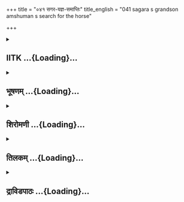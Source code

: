 +++
title = "०४१ सगर-यज्ञ-समाप्तिः"
title_english = "041 sagara s grandson amshuman s search for the horse"

+++
<div caption="श्रीराम-हरिसीताराममूर्ति-घनपाठिभ्यां वचनम्" class="audioEmbed" src="https://archive.org/download/Ramayana-recitation-Sriram-harisItArAmamUrti-Ghanapaati-v2/Kanda_1/Kanda_1_BK-041-Sagara_Yagna_Parisamapthihi.mp3"></div>

<div class="js_include collapsed" newlevelforh1="2" title="IITK" unfilled url="/purANam/rAmAyaNam/audIchya-pAThaH/iitk/1_bAlakANDam/04-mithilAyAtrA/02-sagara-kathA/041_sagara-yajna-samAptiH.md">
<details><summary><h2>IITK ...{Loading}...</h2></summary>

Anshuman brings back the horse.



### श्लोकः
#### मूलम्
पुत्रांश्चिरगतान् ज्ञात्वा सगरो रघुनन्दन।  
नप्तारमब्रवीद्राजा दीप्यमानं स्वतेजसा॥1.41.1॥

#### शब्दार्थः
रघुनन्दन O Rama, सगरो राजा king Sagara, पुत्रान् sons, चिरगतान् having gone for a long time, ज्ञात्वा realising, स्वतेजसा by his own lusture, दीप्यमानम् resplendent, नप्तारम् addressing grand son, अब्रवीत् saidः

#### आङ्ग्लानुवादः
"O Delight of the Raghus, king Sagara, realising that his sons had left long ago  said to his grandson Anshuman resplendent with his own lustreः



### श्लोकः
#### मूलम्
शूरश्च कृतविद्यश्च पूर्वैस्तुल्योऽसि तेजसा।  
पितृ़णां गतिमन्विच्छ येन चाश्वोऽपवाहितः॥1.41.2॥

#### शब्दार्थः
शूरश्च valiant, कृतविद्यश्च acquired knowledge in various fields, तेजसा by lustre, पूर्वैः with your ancestors, तुल्यः असि you are equal, पितृ़णाम् your ancestors, गतिम् path, अन्विच्छ search, अश्वः horse, येन by whom, अपवाहितः is carried away.

#### आङ्ग्लानुवादः
'You are valiant. You have acquired knowledge (in various fields). You are illustrious like  your ancestors. Pursue the track taken by your uncles and by the thief who ran away with the horse'.



### श्लोकः
#### मूलम्
अन्तर्भौमानि सत्त्वानि वीर्यवन्ति महान्ति च।  
तेषां त्वं प्रतिघातार्थं सास्त्रं गृह्णीष्व कार्मुकम्॥1.41.3॥

#### शब्दार्थः
अन्तर्भौमानि in the depths of earth, सत्त्वानि beings, वीर्यवन्ति possess prowess, महान्ति च are also mighty, त्वम् you, तेषाम् theirs, प्रतिघातार्थम् to destroy, सास्त्रम् with weapons, कार्मुकम् bow, गृह्णीष्व hold.

#### आङ्ग्लानुवादः
'Creatures in the depths of the earth are powerful and mighty. Carry with you a bow and weapons to counter their attack'.



### श्लोकः
#### मूलम्
अभिवाद्याभिवाद्यांस्त्वं हत्वा विघ्नकरानपि।  
सिद्धार्थस्सन्निवर्तस्व मम यज्ञस्य पारगः॥1.41.4॥

#### शब्दार्थः
त्वम् you, अभिवाद्यान् men who deserve to be honoured, अभिवाद्य after honouring, विघ्नकरान् those causing obstacles to sacrifice, हत्वा by killing, सिद्धार्थः सन् having accomplished  the purpose, मम my, यज्ञस्य sacrifice's, पारगः you ensure completion of my sacrifice, निवर्तस्व come back.

#### आङ्ग्लानुवादः
'Honour those who deserve it. Kill those who cause obstacles to sacrifice. Come back with your mission accomplishing. And ensure the (successful) completion of my  sacrifice'.



### श्लोकः
#### मूलम्
एवमुक्तोंऽशुमान्सम्यक् सगरेण महात्मना।  
धनुरादाय खड्गं च जगाम लघुविक्रमः॥1.41.5॥

#### शब्दार्थः
अंशुमान् Anshuman, महात्मना by the magnanimous, सगरेण Sagara, एवम् in this way, सम्यक् thoroughly, उक्तः spoken, धनुः bow, खड्गं च scimitar, आदाय taking, लघुविक्रमः rapid strides, जगाम had set out.

#### आङ्ग्लानुवादः
"Having been throughly instructed by the highsouled Sagara in this way, Anshuman  left with rapid strides carrying a scimitar and a bow.



### श्लोकः
#### मूलम्
स खातं पितृभिर्मार्गमन्तर्भौमं महात्मभिः।  
प्रापद्यत नरश्रेष्ठ तेन राज्ञाऽभिचोदितः॥1.41.6॥

#### शब्दार्थः
नरश्रेष्ठ O Best among men, सः he, राज्ञा by king, अभिचोदितः directed, महात्मभिः by the noble, पितृभिः uncles, अन्तर्भौमम् in the depths of earth, खातम् dug, मार्गम् path, प्रापद्यत followed.

#### आङ्ग्लानुवादः
O Best among men directed by the king (Sagara), Anshuman followed the path taken by his noble uncles into the depths of the earth.



### श्लोकः
#### मूलम्
दैत्यदानवरक्षोभिः पिशाचपतगोरगैः।  
पूज्यमानं महातेजा दिशागजमपश्यत॥1.41.7॥

#### शब्दार्थः
महातेजाः exceedingly valiant, दैत्यदानवरक्षोभिः daityas, danavas, rakshasas, पिशाचपतगोरगैः pisachas, birds and serpents, पूज्यमानम् worshipped by, दिशागजम् elephant of the quarter, अपश्यत beheld.

#### आङ्ग्लानुवादः
Exceedingly valiant Ashuman beheld the elephant of the quarter worshipped by daityas, danavas, rakshasas, pisachas, birds and serpents.



### श्लोकः
#### मूलम्
स तं प्रदक्षिणं कृत्वा पृष्ट्वा चापि निरामयम्।  
पितृ़न् स परिपप्रच्छ  वाजिहर्तारमेव च॥1.41.8॥

#### शब्दार्थः
सः he, तं प्रदक्षिणं कृत्वा having circumambulated that elephant, निरामयम् wellbeing, पृष्ट्वा चापि having enquired, पितृ़न् about the younger brothers of his father, वाजिहर्तारमेव च about the person who had stolen the sacrificial horse, परिपप्रच्छ enquired.

#### आङ्ग्लानुवादः
Having circumambulated the elephant, he (Anshuman) enquired about his wellbeing, the where abouts of his uncles and also about the one who had stolen the sacrificial horse.



### श्लोकः
#### मूलम्
दिशागजस्तु तच्छ्रुत्वा प्रत्याहांशुमतो वचः।  
आसमञ्ज कृतार्थस्त्वं सहाश्वश्शीघ्रमेष्यसि॥1.41.9॥

#### शब्दार्थः
दिशागजस्तु elephant of the quarter, अंशुमतः Anshman's, तत् वचः those words, श्रुत्वा having listened to, प्रत्याह replied, आसमञ्ज O Son of Asamanjasa, Anshuman, त्वं you,  कृतार्थः having gained the object, सहाश्वः with horse, श्रीघ्रम् soon, एष्यसि will go (back).

#### आङ्ग्लानुवादः
Having listened to the words of Anshuman the elephant of the quarter replied, 'O  
Anshuman, son of Asamanjasa having fulfilled your objective, you will go back soon with the horse'.



### श्लोकः
#### मूलम्
तस्य तद्वचनं श्रुत्वा सर्वानेव दिशागजान्।  
यथाक्रमं यथान्यायं प्रष्टुं समुपचक्रमे॥1.41.10॥

#### शब्दार्थः
तस्य his (elephant's), तत् वचनम् those words, श्रुत्वा having listened to, सर्वानेव all of them,  दिशागजान् elephants of the quarters, यथाक्रमम् successively, यथान्यायम् with due respect, प्रष्टुम् to enquire, उपचक्रमे commenced.

#### आङ्ग्लानुवादः
Having listened to the words of the elephant, Anshuman started enquring the well being of each of the guardians (elephants) of the quarters successively with due respectः



### श्लोकः
#### मूलम्
तैश्च सर्वैर्दिशापालैर्वाक्यज्ञैर्वाक्यकोविदैः।  
पूजितस्सहयश्चैव गन्ताऽसीत्यभिचोदितः॥1.41.11॥

#### शब्दार्थः
वाक्यज्ञैः knowers of essence of words, वाक्यकोविदैः proficient in the application of words, सर्वैः by all, तैः दिशापालैः by those mighty elephants, पूजितः honoured, सहयः with the horse, गन्तासि इति you will go back, अभिचोदितः was directed.

#### आङ्ग्लानुवादः
All those elephants of the quarters were knowers of the essence of words and proficient in the right use of words. Treating him kindly the elephants encouraged him saying, 'You will go back with the horse'.



### श्लोकः
#### मूलम्
तेषां तद्वचनं श्रुत्वा जगाम लघुविक्रमः।  
भस्मराशीकृता यत्र पितरस्तस्य सागराः॥1.41.12॥

#### शब्दार्थः
तेषाम् their, तद्वचनम् those words, श्रुत्वा having heard, लघुविक्रमः with quick paces, तस्य his, पितरः younger brothers of his father, सागराः sons of Sagara, यत्र where, भस्मराशीकृताः were reduced  into heaps of ashes, जगाम had gone.

#### आङ्ग्लानुवादः
Hearing their words with a quick pace where he reached the place his uncles, sons of Sagara were reduced to heaps of ashes.



### श्लोकः
#### मूलम्
स दुःखवशमापन्नस्त्वसमञ्जसुतस्तदा।  
चुक्रोश परमार्तस्तु वधात्तेषां सुदुःखितः॥1.41.13॥

#### शब्दार्थः
तदा then, सः he, असमञ्जसुतः son of Asamanjasa, दुःखवशम् possessed by grief, आपन्नः having reached, परमार्तः greatly distressed, तेषाम् their, वधात् by destruction, सुदुःखितः greatly grieved, चुक्रोश cried out.

#### आङ्ग्लानुवादः
Then the son of Asamanjasa, overwhelmed with sorrow and deeply distressed at their destruction, bewailed with great grief.



### श्लोकः
#### मूलम्
यज्ञीयं च हयं तत्र चरन्तमविदूरतः।  
ददर्श पुरुषव्याघ्रो दुःखशोकसमन्वितः॥1.41.14॥

#### शब्दार्थः
दुःखशोकसमन्वितः possessed by grief and sorrow, पुरुषव्याघ्रः that tiger like brave one among men, अविदूरतः nearby, चरन्तम् grazing, यज्ञीयम् sacrificial, हयम् horse, ददर्श beheld.

#### आङ्ग्लानुवादः
Possessed by grief and tears, Anshuman, that tiger among men, beheld the sacrificial horse grazing nearby.



### श्लोकः
#### मूलम्
स तेषां राजपुत्राणां कर्तुकामो जलक्रियाम् ।  
सलिलार्थी महातेजा न चापश्यज्जलाशयम् ॥1.41.15॥

#### शब्दार्थः
महातेजाः highly lustrous, सः he, तेषाम् for those, राजपुत्राणाम् princes, जलक्रियाम् presenting  libations of waters (to the manes of the deceased), कर्तुकामः with intention of doing, सलिलार्थी seeking water, जलाशयम् reservoir of water, न च अपश्यत् could not see.

#### आङ्ग्लानुवादः
With the intention of performing traditional funeral rites with water for the deceased princes, highly lustrous Anshuman looked around for water but could not see any  
reservoir of water (in the neighbourhood).



### श्लोकः
#### मूलम्
विसार्य निपुणां दृष्टिं ततोऽपश्यत्खगाधिपम् ।  
पितृ़णां मातुलं राम सुपर्णमनिलोपमम्॥1.41.16॥

#### शब्दार्थः
राम O Rama, ततः afterwards, निपुणाम् intelligent, दृष्टिम् glances, विसार्य extending, पितृ़णाम्  uncles', मातुलम् maternal uncle, खगाधिपम् lord of the eagles, अनिलोपमम् resembling wind in swiftness, सुपर्णम् Garuda (brother of Suparna, the mother of princes), अपश्यत् beheld.

#### आङ्ग्लानुवादः
O Rama with his keen eyes, he (Anshuman) marked Suparna, the maternal uncle of his uncles, lord of the eagles (Garuda) bestowed with the swiftness of the wind.



### श्लोकः
#### मूलम्
स चैवमब्रवीद्वाक्यं वैनतेयो महाबल ः।  
मा शुचः पुरुषव्याघ्र वधोऽयं लोकसम्मतः॥1.41.17॥

#### शब्दार्थः
महाबलः highly powerful, सः वैनतेयः Garuda, son of Vinata, (एनम् addressing him), वाक्यम् words, एवं thus, अब्रवीत् said, पुरुषव्याघ्र O Tiger among men, मा शुचः do not grieve, अयं वधः this act of assasination, लोकसम्मतः is aimed for the welfare of the three worlds.

#### आङ्ग्लानुवादः
Highly powerful Garuda, son of Vinata, addressing Anshuman said 'O Tiger among men do not grieve. This act of assasination is meant for the welfare of the three worlds'.



### श्लोकः
#### मूलम्
कपिलेनाप्रमेयेन दग्धा हीमे महाबलाः।  
सलिलं नार्हसि प्राज्ञ दातुमेषां हि लौकिकम्॥1.41.18॥

#### शब्दार्थः
महाबलाः highly valiant, इमे these, अप्रमेयेन by one who has boundless power, कपिलेन by Kapila, दग्धाः हि have been burnt indeed, प्राज्ञ O Sagacious one, लौकिकम् worldly (ordinary), सलिलम् water, दातुम् to offer, नार्हसि is not proper on your part.

#### आङ्ग्लानुवादः
'Your valiant uncles have been burnt by Kapila of boundless power. O Sagcious one performing traditional rites with ordinary water is not proper'.



### श्लोकः
#### मूलम्
गङ्गा हिमवतो ज्येष्ठा दुहिता पुरुषर्षभ।  
तस्यां कुरु महाबाहो पितृ़णां तु जलक्रियाम्॥1.41.19॥

#### शब्दार्थः
पुरुषर्षभ O Best among men, हिमवतः Himavan's, ज्येष्ठा eldest daughter, गङ्गा Ganga, महाबाहो O Mighty armed one, पितृ़णाम् yours uncles', जलक्रियाम् traditional rites with water, तस्याम्  in her (those waters), कुरु perform.

#### आङ्ग्लानुवादः
'O Best among men O Mightyarmed one perform  the traditional rites of your uncles with water from river Ganga, the eldest daughter of Himavat'.



### श्लोकः
#### मूलम्
भस्मराशीकृतानेतान् प्लावयेल्लोकपावनी।  
तया क्लिन्नमिदं भस्म गङ्गया लोककान्तया॥1.41.20॥  
षष्टिं पुत्रसहस्राणि स्वर्गलोकं च नेष्यति।

#### शब्दार्थः
लोकपावनी purifier of the three worlds, that Ganga, भस्मराशीकृतान् reduced to heaps of ash, एतान् these, प्लावयेत् will sanctify, लोककान्तया by the beloved one of the world, तया गङ्गया by that Ganga, क्लिन्नम् inundated, इदं भस्म these heaps of ash, षष्टिं पुत्रसहस्राणि sixty thousand sons, स्वर्गलोकम् heavens च नेष्यति will take also.

#### आङ्ग्लानुवादः
Ganga, the purifier of the three worlds, will sanctify your uncles reduced to heaps of ashes. These heaps when inundated by waters of Ganga, beloved of the worlds, will take  all the sixty thousand sons to heaven.



### श्लोकः
#### मूलम्
गच्छ चाश्वं महाभाग तं गृह्य पुरुषर्षभ॥1.41.21॥  
यज्ञं पैतामहं वीर संवर्तयितुमर्हसि।

#### शब्दार्थः
महाभाग O Highly fortunate one, पुरुषर्षभ O Best among men, तम् अश्वम् that horse, गृह्य taking, गच्छ go back, वीर O hero, पैतामहम् grand father's, यज्ञम् sacrifice, संवर्तयितुम् to  complete, अर्हसि it behoves of you.

#### आङ्ग्लानुवादः
'O Highly fortunate one O Best among men go back with that horse. O Hero It  
behoves of you to complete the sacrifice undertaken by  your grandfather'.



### श्लोकः
#### मूलम्
सुपर्णवचनं श्रुत्वा सोंऽशुमानतिवीर्यवान् ॥1.41.22॥  
त्वरितं हयमादाय पुनरायान्महायशाः।

#### शब्दार्थः
अतिवीर्यवान् exceedingly powerful, महायशाः highly renowned, अंशुमान् Anshuman, सुपर्णवचनम् words of Suparna, श्रुत्वा having heard, त्वरितम् quickly, हयम् horse, आदाय taking hold of, पुनः again, आयात् returned.

#### आङ्ग्लानुवादः
Exceedingly powerful and highly renowned Anshuman, on hearing the words of Garuda returned quickly to the capital with the horse৷৷



### श्लोकः
#### मूलम्
ततो राजानमासाद्य दीक्षितं रघुनन्दन॥1.41.23॥  
न्यवेदयद्यथावृत्तं सुपर्णवचनं तथा।

#### शब्दार्थः
रघुनन्दन O Rama, दीक्षितम् one who is initiated into ceremony, राजानम् king, आसाद्य having reached, यथावृत्तम् in conformity with what had happened, तथा faithfully, सुपर्णवचनम् words of Suparna, न्यवेदयत् communicated.

#### आङ्ग्लानुवादः
O Descendant of the Raghus (Rama), having reached the king who had been initiated into the ceremony, Anshuman communicated faithfully to him all that had happened. He also reported the words Suparna had said.



### श्लोकः
#### मूलम्
तच्छ्रुत्वा घोरसङ्काशं वाक्यमंशुमतो नृपः॥1.41.24॥  
यज्ञं निवर्तयामास यथाकल्पं यथाविधि।

#### शब्दार्थः
नृपः king, अंशुमतः Anshuman's, घोरसङ्काशम् aweful, वाक्यम् words, श्रुत्वा having heard, यथाकल्पम् in accordance with rules of Kalpa, the vedanga, यथाविधि in accordance with the scriptures and tradition, यज्ञम् sacrifice ,निवर्तयामास performed.

#### आङ्ग्लानुवादः
The king heard (was stunned to hear) the awful words of Anshuman, (yet) he  
performed the sacrifice in accordance with traditional scriptures and Kalpa, the  
Vedanga.



### श्लोकः
#### मूलम्
स्वपुरं चागमच्छ्रीमानिष्टयज्ञोमहीपतिः॥1.41.25॥  
गङ्गायाश्चागमे राजा निश्चयं नाध्यगच्छत।

#### शब्दार्थः
श्रीमान् auspicious, महीपतिः lord of earth, king Sagara, इष्टयज्ञः had completed the performance of the sacrifice, स्वपुरम् to his own capital, आगमत् reached, राजा king, गङ्गायाः Ganga, आगमे in the matter of descent, निश्चयम् decision, नाध्यगच्छत did not arrive (at any).

#### आङ्ग्लानुवादः
The great lord of the earth (king Sagara) after performing the sacrifice reached his capital. (But) He could not devise any means to bring Ganga down to the earth.



### श्लोकः
#### मूलम्
अकृत्वा निश्चयं राजा कालेन महता महान्  ।  
त्रिंशद्वर्षसहस्राणि राज्यं कृत्वा दिवं गतः॥1.41.26॥

#### शब्दार्थः
महान् mighty, राजा king, महता कालेन for a long time, निश्चयं अकृत्वा without arriving at any decision (in the matter of bringing Ganga down to earth), त्रिंशद्वर्षसहस्राणि thirty thousand years, राज्यम् kingdom, कृत्वा having ruled, दिवं गतः ascended heaven.

#### आङ्ग्लानुवादः
The mighty king (Sagara), over a long period of time without being able to devise means (to bring Ganga down to the earth), ruled the kingdom for thirty thousand years and ascended to heaven".  

### समाप्तिः
 श्रीमद्रामायणे वाल्मीकीय आदिकाव्ये बालकाण्डे एकचत्वारिंशस्सर्गः॥  
Thus ends the fortyfirst sarga of Balakanda of the holy Ramayana the first epic composed by sage Valmiki.

</details>
</div>
<div class="js_include collapsed" newlevelforh1="2" title="भूषणम्" unfilled url="/purANam/rAmAyaNam/audIchya-pAThaH/TIkA/bhUShaNa_iitk/1_bAlakANDam/04-mithilAyAtrA/02-sagara-kathA/041_sagara-yajna-samAptiH.md">
<details><summary><h2>भूषणम् ...{Loading}...</h2></summary>



पुत्रांश्चिरगतान् ज्ञात्वा सगरो रघुनन्दन ।  

नप्तारमब्रवीद्राजा दीप्यमानं स्वतेजसा  ॥  १।४१।१  ॥   

पुत्रानिति । नप्तारं पौत्रम्  ॥  १।४१।१  ॥   

  

शूरश्च कृतविद्यश्च पूर्वैस्तुल्यो ऽसि तेजसा ।  

पितृ़णां गतिमन्विच्छ येन चाश्वो ऽपवाहितः  ॥  १।४१।२  ॥   

शूर इति । पूर्वैः पितृभिः । पितृ़णां कनिष्ठपितृ़णाम् । गतिं मार्गम् ।
अन्विच्छ अन्वेषय । अश्वो येनापवाहितस्तस्य च गतिमन्विच्छ  ॥  १।४१।२  ॥   

  

अन्तर्भौमानि सत्त्वानि वीर्यवन्ति महान्ति च ।  

तेषां त्वं प्रतिघातार्थं सासिं गृह्णीष्व कार्मुकम्  ॥  १।४१।३  ॥   

अन्तरिति । अन्तर्भौमानि भूमेरन्तर्जातानि । भूबिलमाश्रितानीत्यर्थः ।
यानीति शेषः  ॥  १।४१।३  ॥   

  

अभिवाद्याभिवाद्यांस्त्वं हत्वा विघ्नकरानपि ।  

सिद्धार्थस्सन्निवर्तस्व मम यज्ञस्य पारगः  ॥  १।४१।४  ॥   

अभिवाद्येति । पारगः समाप्तिकरः  ॥  १।४१।४  ॥   

  

एवमुक्तों ऽशुमान् सम्यक् सगरेण महात्मना ।  

धनुरादाय खङ्गं च जगाम लघुविक्रमः  ॥  १।४१।५  ॥   

एवमिति । लघुविक्रमः शीघ्रगमनः  ॥  १।४१।५  ॥   

  

स खातं पितृभिर्मार्गमन्तर्भौमं महात्मभिः ।  

प्रापद्यत नरश्रेष्ठस्तेन राज्ञा ऽभिचोदितः  ॥  १।४१।६  ॥   

स इति । खातं क्लृप्तमित्यर्थः  ॥  १।४१।६  ॥   

  

दैत्यदानवरक्षोभिः पिशाचपतगोरगैः ।  

पूज्यमानं महातेजा दिशागजमपश्यत  ॥  १।४१।७  ॥   

दैत्येति । अपश्यत अपश्यत्  ॥  १।४१।७  ॥   

  

स तं प्रदक्षिणं कृत्वा पृष्ट्वा चैव निरामयम् ।  

पितृ़न् स परिपप्रच्छ वाजिहर्तारमेव च  ॥  १।४१।८  ॥   

स इति । परिपप्रच्छ, क्वास्त इति शेषः  ॥  १।४१।८  ॥   

  

दिशागजस्तु तच्छ्रुत्वा प्रत्याहांशुमतो वचः ।  

आसमञ्ज कृतार्थस्त्वं सहाश्वः शीघ्रमेष्यसि  ॥  १।४१।९  ॥   

दिशेति । आसमञ्ज असमञ्जपुत्र इञभाव आर्षः  ॥  १।४१।९  ॥   

  

तस्य तद्वचनं श्रुत्वा सर्वानेव दिशागजान् ।  

यथाक्रमं यथान्यायं प्रष्टुं समुपचक्रमे  ॥  १।४१।१०  ॥   

तस्येति । समुपचक्रम इति सविनयत्वप्रकटनम्  ॥  १।४१।१०  ॥   

  

तैश्च सर्वैर्दिशापालैर्वाक्यज्ञैर्वाक्यकोविदैः ।  

पूजितः सहयश्चैव गन्तासीत्यभिचोदितः  ॥  १।४१।११  ॥   

तैश्चेति । वक्तुमर्हं वाक्यं "ऋहलोर्ण्यत्" "चजोः कु घिण्ण्यतोः" इति
कुत्वम् । वाक्यकोविदैः कालदेशोचितवक्तव्यार्थज्ञैः । यद्वा
परवाक्याशयज्ञैः, स्वयं वाक्यप्रयोगकुशलैश्चेत्यर्थः । सहयः पितामहसमीपं
गन्तासीत्यभिचोदितो ऽभूत्  ॥  १।४१।११  ॥   

  

तेषां तद्वचनं श्रुत्वा जगाम लघुविक्रमः ।  

भस्मराशीकृता यत्र पितरस्तस्य सागराः  ॥  १।४१।१२  ॥   

तेषामिति । तस्य अंशुमतः । पितरो यत्र भस्मराशीकृतास्तं देशं जगाम  ॥ 
१।४१।१२  ॥   

  

स दुःखवशमापन्नस्त्वसमञ्जसुतस्तदा ।  

चुक्रोश परमार्तस्तु वधात्तेषां सुदुःखितः  ॥  १।४१।१३  ॥   

स इति । पूर्वमदर्शनाद्दुःखवशमापन्नः, तेषां वधात् वधदर्शनात् । सुदुःखितः
परमार्तः भृशं तप्तः । चुक्रोश रुरोद  ॥  १।४१।१३  ॥   

  

यज्ञीयं च हयं तत्र चरन्तमविदूरतः ।  

ददर्श पुरुषव्याघ्रो दुःखशोकसमन्वितः  ॥  १।४१।१४  ॥   

यज्ञीयमिति । शोकः विलापः  ॥  १।४१।१४  ॥   

  

स तेषां राजपुत्राणां कर्तुकामो जलक्रियाम् ।  

सलिलार्थी महातेजा न चापश्यज्जलाशयम्  ॥  १।४१।१५  ॥   

स इति । जलक्रिया तर्पणम्  ॥  १।४१।१५  ॥   

  

विसार्य निपुणां दृष्टिं ततो ऽपश्यत् खगाधिपम् ।  

पितृ़णां मातुलं राम सुपर्णमनिलोपमम्  ॥  १।४१।१६  ॥   

विसार्येति । विसार्य समन्तात्प्रसार्य । निपुणां दूरवीक्षणक्षमाम् ।
अनिलोपमम्, वेगेनेति शेषः  ॥  १।४१।१६  ॥   

  

स चैवमब्रवीद्वाक्यं वैनतेयो महाबलः ।  

मा शुचः पुरुषव्याघ्र वधो ऽयं लोकसम्मतः  ॥  १।४१।१७  ॥   

स चेति । लोकसम्मतः लोकहितः  ॥  १।४१।१७  ॥   

  

कपिलेनाप्रमेयेन दग्धा हीमे महाबलाः ।  

सलिलं नार्हसि प्राज्ञ दातुमेषां हि लौकिकम्  ॥  १।४१।१८  ॥   

कपिलेनेति । हि यस्मात् कपिलेन हताः लौकिकं लोकतः प्राप्तम्, सलिलं दातुं
नार्हसि । "चण्डालादुदकात्सर्पात् वैद्युताद्ब्राह्मादपि । दंष्ट्रिभ्यश्च
पशुभ्यश्च मरणं पापकर्मणाम् । उदकं पिण्डदानं च एतेभ्योयद्विधीयते ।
नोपतिष्ठति तत्सर्वमन्तरिक्षे विनश्यति  ॥ " इति स्मृतेः। कपिलो ब्राह्मणः
 ॥  १।४१।१८  ॥   

  

गङ्गा हिमवतो ज्येष्ठा दुहिता पुरुषर्षभ ।  

तस्यां कुरु महाबोहो पितृ़णां तु जलक्रियाम्  ॥  १।४१।१९  ॥   

गङ्गेति । गङ्गा अस्तीति शेषः  ॥  १।४१।१९  ॥   

  

भस्मराशीकृतानेतान् प्लावयेल्लोकपावनी ।  

तया क्लिन्नमिदं भस्म गङ्गया लोककान्तया ।  

षष्टिं पुत्रसहस्राणि स्वर्गलोकं नयिष्यति  ॥  १।४१।२०  ॥   

न केवलं तत्र जलक्रिया, तया सेचनीयं चेत्याह--भस्मेति सार्द्धश्लोकः । यदि
प्लावयेत्सेचयेत्  

तदा तया क्लिन्नं सिक्तं भस्म नयिष्यति नेष्यति  ॥  १।४१।२०  ॥   

  

गच्छ चाश्वं महाभाग तं गृह्य पुरुषर्षभ ।  

यज्ञं पैतामहं वीर संवर्तयितुमर्हसि  ॥  १।४१।२१  ॥   

गच्छेति । संवर्तयितुं समापयितुम्  ॥  १।४१।२१  ॥   

  

सुपर्णवचनं श्रुत्वा सों ऽशुमानति वीर्यवान् ।  

त्वरितं हयमादाय पुनरायान्महायशाः  ॥  १।४१।२२  ॥   

सुपर्णेति । आयात् आगच्छत्  ॥  १।४१।२२  ॥   

  

ततो राजानमासाद्य दीक्षितं रघुनन्दन ।  

न्यवेदयद्यथावृत्तं सुपर्णवचनं तथा  ॥  १।४१।२३  ॥   

तत इति । वृत्तं पितृवृत्तान्तं सुपर्णवचनं च यथा तथा न्यवेदयदित्यन्वयः  ॥ 
१।४१।२३  ॥   

  

तच्छ्रुत्वा घोरसङ्काशं वाक्यमंशुमतो नृपः ।  

यज्ञं निर्वर्तयामास यथाकल्पं यथाविधि  ॥  १।४१।२४  ॥   

तच्छ्रुत्वेति । यथाकल्पं यथाक्रमम्  ॥  १।४१।२४  ॥   

  

स्वपुरं चागमच्छ्रीमानिष्टयज्ञो महीपतिः ।  

गङ्गायाश्चागमे राजा निश्चयं नाध्यगच्छत  ॥  १।४१।२५  ॥   

स्वेति । निश्चयम् उपायम्  ॥  १।४१।२५  ॥   

  

अकृत्वा निश्चयं राजा कालेन महता महान् ।  

त्रिंशद्वर्षसहस्राणि राज्यं कृत्वा दिवं गतः  ॥  १।४१।२६  ॥   

इत्यार्षे श्रीरामायणे वाल्मीकीये आदिकाव्ये बालकाण्डे एकचत्वारिंशः सर्गः
 ॥  ४१  ॥   

अकृत्वेति । महता कालेन दिवं गत इत्यन्वयः  ॥  १।४१।२६  ॥   

इति श्रीगोविन्दराजविरचिते श्रीरामायणभूषणे मणिमञ्जीराख्याने
बालकाण्डव्याख्याने एकचत्वारिंशः सर्गः  ॥  ४१  ॥   

  



</details>
</div>
<div class="js_include collapsed" newlevelforh1="2" title="शिरोमणी" unfilled url="/purANam/rAmAyaNam/audIchya-pAThaH/TIkA/shiromaNI_iitk/1_bAlakANDam/04-mithilAyAtrA/02-sagara-kathA/041_sagara-yajna-samAptiH.md">
<details><summary><h2>शिरोमणी ...{Loading}...</h2></summary>



भस्मराशीकरणान्तरकालिकं वृत्तमाह पुत्रानिति । हे रघुनन्दन चिरगतान्
अश्वान्वेपणार्थं बहुकालतो देशान्तरं प्राप्तान् पुत्रान् ज्ञात्वा
स्मृत्वां स्वतेजसा दीप्यमानं नप्तारमंशुमन्तं राजा सगरो ऽब्रवीत्  ॥ 
१।४१।१  ॥   

  

शूर इति । तेजसा पूर्वैस्तुल्यः शूरः कृतविधः
सम्पादितास्त्रादिक्षास्त्रश्च तवमसि अतो हेतोः पितृ़णां गतिमन्विच्छ
अन्वेषणं कुरु येन अश्वो ऽपहारितो ऽपहृतस्तं चान्विच्छ एकश्चकारो
हेत्वर्थकः  ॥  १।४१।२  ॥   

  

अन्वेषणरीतिमुपदिश्ान्नाह अन्तरिति । अन्तर्भौमानि भूम्यन्तर्वर्तीनि
सत्वानि वध्यदुष्टप्राणिनः वीर्यवन्ति अतिवीर्ययुक्तानि महान्ति
बृहच्छरीराणि च सन्ति अतस्तेषां सत्त्वानां प्रतिघातार्थं सासिमसिसहितं
कार्मुकं धनुस्त्वं गृह्णीष्व  ॥  १।४१।३  ॥   

  

अभिवाद्येति । अभिवाद्यान् तत्र मिलिताभिवादनयोग्यान् अभिवाद्य प्रणम्य
विघ्नकरांश्च हत्वा सिद्धार्थो निष्पादितप्रयोजनः प्राप्ताश्वक इत्यर्थः अत
एव मम यज्ञस्य पारगस्त्वं संनिवर्तस्व अश्वं गृहीत्वा गृहमागच्छेत्यर्थः  ॥ 
१।४१।४  ॥   

  

एवमिति । महात्मना सगरेण एवमनेन प्रकारेण सम्यगुक्तः सम्यगुपदिष्टः
लघुविक्रमः लघुना कालेन विक्रमो बहुगमनं यस्य सोंशुमान् धनुः खड्गं चादाय
गृहीत्वा जगाम  ॥  १।४१।५  ॥   

  

स इति । नरश्रेष्ठ हे राम । तेन प्रसिद्धेन राज्ञा सगरेण अभिचोदितः
प्रेरितः सोंशुमान् पितृखातं  

पितृ़णां खननेन निर्मितमन्तर्भौमम्मूम्यन्तर्विद्यमानं मार्गं
महात्मभिरतिप्रयत्नैः प्रापद्यत । महात्मभिरिति पित्रन्वयि  ॥  १।४१।६  ॥   

  

दैत्येति । महातेजा अंशुमान् दैत्यादिभिः पूज्यमानं दिशागजमपश्यत  ॥  १।४१।७
 ॥   

  

स इति । हे स अरिनिवर्तक राम सों ऽशुमानृ तं गजं प्रदक्षिणं कृत्वैव
निरामयं कुशलं च पृष्ट्वैव पितृ़न् वाजिहर्तारं च पप्रच्छ  ॥  १।४१।८  ॥   

  

दिशेति । दिशागर्जोशुमतस्तद्वचः श्रुत्वैव प्रत्याह तत्प्रतिवचनमेवाह हे
आसमञ्ज कृतार्थः दृष्टाश्वः अत एव सहाश्वः अश्वसहितः त्वं शीघ्रमेष्यसि
स्वपितामहसमीपं प्राप्स्यसि एतेन गजानां (गजस्य) परमाभिज्ञत्वं सूचितम्
विशेषवृत्तानुक्त्या तेषां (तस्य) दयालुत्वं सूचितम् ।
आसमञ्जशब्दःशिवाद्यणन्तः  ॥  १।४१।९  ॥   

  

तस्येति । तस्य पूर्वदिग्गजस्य तद्वचनं श्रुत्वैव सर्वान् दिशो गजान्
यथाक्रमं क्रममनतिक्रम्य यथान्यायं यथोचितं प्रष्टुं समुपचक्रमे  ॥  १।४१।१०
 ॥   

  

तैरिति । वाक्यज्ञैः परवचनश्रवणमात्रेणाशयाभिज्ञैः वाक्यकोविदैः
वचननिपुणैर्दिशां पालैः सर्वैरेव तैर्गजैः पूजित सहय एव त्वं
गन्तासीत्यभिचोदितश्च एवांशुमानासीदिति शेषः । विशेषवृत्तं तैरपि
नोक्तमित्यर्थः । तेन तेषामपि तत्त्वं व्यञ्जितम् । एकश्चशब्द एवार्थे  ॥ 
१।४१।११  ॥   

  

तेषामिति । तेषां गजानां तद्वचतनं श्रुत्वा लघुविक्रमोंशुमान् यत्र
तस्यांशुमतः पितरः सागरा भस्मराशीकृतास्तत्र जगाम  ॥  १।४१।१२  ॥   

  

स इति । तदा प्राप्तिसमये एव असमञ्जसुतः सोंशुमान् दुःखवशमापन्नः
कुशकुनदर्शनादिना किञ्चिद्दुःखं प्राप्त इत्यर्थः । पश्चात्तेषां पितृ़णां
वधाद्वधमवगत्य सुदुःखितः अत्यन्तदुःखं प्राप्तः अत एव परमार्तः पृथिव्यां
लुण्ठितः चुक्रोश रुरोद । एकस्तुशब्द एवार्थे द्वितीयः पश्चादर्थकः  ॥ 
१।४१।१३  ॥   

  

यज्ञियमिति । तत्र तस्मिन्समये दुःखशोकसमन्वितः पुरुषव्याघ्रों ऽशुमान्
अविदूरत एव चरन्तं यज्ञियं हयं ददर्श । चशब्द एवार्थे  ॥  १।४१।१४  ॥   

  

स इति । तेषां दग्धानां राजपुत्राणां जलक्रियां कर्तुकामः अत एव सलिलार्थी
सलिलप्रयोजनवान् महातेजाः सों ऽशुमान् जलाशयं नैवापश्यत् । चशब्द एवार्थे
 ॥  १।४१।१५  ॥   

  

विसार्येति । हे राम निपुणां दूरदर्शनक्षमां दृष्टिं विसार्य सर्वतः
प्रसार्य पितृ़णां मातुलमनिलोपमं वायुसदृशं खगाधिपं सुपणं गरुडं तत्र
तस्मिन्समये अपश्यत् अंशुमानिति शेषः  ॥  १।४१।१६  ॥   

  

स इति । महाबलः सोंशुमता दृष्टो वैनतेयो गरुड एनमंशुमन्तं वाक्यमब्रवीत् ।
तद्वाक्यमेवाह हे पुरुषव्याघ्र अयं वधः लोकसम्मतः
लोकानामूर्ध्वाधोमध्यवर्तिभुवनानां सम्मतः अतो मा शुचः शोकं न कुरु ।
चशब्दो हेत्वर्थे  ॥  १।४१।१७  ॥   

  

कपिलेनेति । हे प्राज्ञ अप्रमेयेन इयत्तारहितप्रभावविशिष्टेन कपिलेन इमे
महाबला हताः अतो लौकिकं सलिलमेषां दातुं नैवार्हसि । हिशब्द एवार्थे
द्वितीयो हेत्वर्थे  ॥  १।४१।१८  ॥   

  

ननु किमलौकिकजलमस्ति यद्दातव्यमित्यत आह गङ्गेति । हे पुरुषर्षभ  

पुरुषश्रेष्ठ महाबाहो हिमवतो ज्येष्ठा दुहिता या गङ्गा तस्यां पितृ़णां
सलिलक्रियां कुरु  ॥  १।४१।१९  ॥   

  

अलौकिकजलेन सलिलक्रियाकरणे हेतुमाह भस्मेति । लोकपावनी गङ्गा एतान्
भस्मराशीकृतान् प्लावयेत् । ननु तया भस्मप्लावने किं फलमित्यत आह
लोककान्तया ज्ञानोत्पादनद्वारा लोकप्रकाशिकया तया प्रसिद्धया गङ्गया इदं
क्लिन्नं प्लावितं भस्म षष्टिं  

पुत्रसहस्राणि स्वर्गलोकं नयिष्यति नेष्यति एतेन अवश्यं गङ्गानयने यत्नः
कर्तव्य इति ध्वनितम्  ॥  १।४१।२०  ॥   

  

तात्कालिककर्तव्यमाह गच्छेति । हे महाभाग हे पुरुषर्षभ अश्वं सङ्गृह्य त्वं
गच्छ तेन पैतामहं यज्ञं संवर्तयितुं संसाधयितुमर्हस्येव चशब्द एवार्थे  ॥ 
१।४१।२१  ॥   

  

सुपर्णेति । अतिवीर्यवान् महायशाः सः प्रसिद्धः अंशुमान् सुपर्णवचनं
श्रुत्वा हयमादाय त्वरितं पुनः आयात्  ॥  १।४१।२२  ॥   

  

तत इति । हे रघुनन्दन ततः कपिलाश्रमात् दीक्षितं राजानमासाद्य प्राप्य
वृत्तं पितृ़णां वृत्तान्तं यथा यथावन्न्यवेदयत् तथा तेन प्रकारेण
सुपर्णवचनं च न्यवेदयत्  ॥  १।४१।२३  ॥   

  

तदिति । घारेसङ्काशं घोरत्वेन प्रकाशमानं अंशुमतस्तद्वाक्यं श्रुत्वा नृपः
सगरः यथाकल्पं यथासामर्थ्यं यथाविधि विधिमनतिक्रम्य यज्ञं निर्वर्तयामास
समापयाञ्चकार  ॥  १।४१।२४  ॥   

  

स्वेति । श्रीमान् इष्टयज्ञः महीपतिः सगरः स्वपुरं शीघ्रमेवागमत् । राजा
सगरः गङ्गायाः आगमे निश्चयं नैवाध्यगच्छत् । तुचशब्दो एवार्थौ  ॥  १।४१।२५
 ॥   

  

अगत्वेति । महान् राजा सगरः निश्चयं गङ्गानयने यत्नविशेषं महता कालेनापि
अगत्वा अप्राप्य त्रिंशद्वर्षसहस्राणि राज्यं कृत्वा दिवं गतः  ॥  १।४१।२६
 ॥   

  

इति श्रीमद्वाल्मीकीयरामायणव्याख्याने रामायणशिरोमणौ बालकाण्डे
एकचत्वारिंशः सर्गः  ॥  १।४१  ॥   

  

  



</details>
</div>
<div class="js_include collapsed" newlevelforh1="2" title="तिलकम्" unfilled url="/purANam/rAmAyaNam/audIchya-pAThaH/TIkA/tilaka_iitk/1_bAlakANDam/04-mithilAyAtrA/02-sagara-kathA/041_sagara-yajna-samAptiH.md">
<details><summary><h2>तिलकम् ...{Loading}...</h2></summary>



चिरगतान् । अप्रत्यागच्छत इति शेषः । नप्तारम् पौत्रम्  ॥  १।४१।१  ॥   

  

पूर्वैः पितृभिः । गतिम् वृत्तान्तम् । येन चाश्वो ऽपवाहितो देशान्तरं
प्रापितस्तद्गतिं चान्विच्छान्वेषय  ॥  १।४१।२  ॥   

  

अन्तर्भौमानि भूमेरन्तर्जातानि । सत्त्वानि प्राणिनः  ॥  १।४१।३  ॥   

  

अभिवाद्यान्नमस्कारार्हान् । मम यज्ञस्य पारगः पारप्रापकश्च भवेत्यर्थः  ॥ 
१।४१।४,५  ॥   

  

पितृभिः खातं भूमेरन्तर्विद्यमानं मार्गं पितृवृत्तान्तपरिज्ञानाय
प्रापद्यत प्राप्तः  ॥  १।४१।६,७  ॥   

  

निरामयम् कुशलम्  ॥  १।४१।८  ॥   

  

आसमञ्ज असमञ्जपुत्र इति सम्बोधनम् । इञभाव आर्षः  ॥  १।४१।९,१०  ॥   

  

वाक्यम् वक्तुमर्हम् । कालदेशोचितवक्तव्यतत्त्वज्ञैः
तदुचितवचनसमर्थैश्चेत्यर्थः । द्वितीयवाक्ये कृत्यः । सहय
आगन्तासीत्यभिचोदितश्च बोधितश्च  ॥  १।४१।११  ॥   

  

यत्र पितरः सागरा भस्मराशीकृतास्तत्र देशे जगामेत्यन्वयः  ॥  १।४१।१२  ॥   

  

चुक्रोश । भस्मीभूतपितृ़निति शेषः  ॥  १।४१।१३१५  ॥   

  

विसार्य । समन्तात्प्रसार्येत्यर्थः । निपुणाम् दूरविवेचनसमर्थाम् ।
पितृ़णां मातुलम् । सुपर्णभगिनी सुमतिरिति प्रागुक्तत्वात् । अनिलोपमम्
वेगेन वायूपमम्  ॥  १।४१।१६  ॥   

  

लोकसम्मतो लोकहित एतन्मूलकतया सर्वलोकहितगङ्गाया भूलोके ऽवतारणात्  ॥ 
१।४१।१७  ॥   

  

हि यस्मात्कपिलेन दग्धाः । यतश्च महाबला महाबलवत्त्वेन
प्रायश्चित्तमर्यादातिक्रान्तपापवन्तः, अतो लौकिकं सलिलं दातुं नार्हसि ।
"चण्डालादुदकात्सर्पाद्वैद्युताद्ब्राह्मणादपि । दंष्ट्रिभ्यश्च पशुभ्यश्च
मरणं पापकर्मणाम्  ॥  उदकं पिण्डदानं च न तेषां तु विधीयते" इति स्मृतेः ।
प्रकृते ब्राह्मणाद्वधो महापापित्वं च  ॥  १।४१।१८,१९  ॥   

  

तर्हि देवलोकं गत्वा गङ्गोदकेन क्रिया कार्या । नेत्याह भस्मेति । यदा
प्लावयेत्तदा गङ्गाया क्लिन्नं सिक्तमिदं भस्म हे पुत्र, षष्टिं सहस्राणि
सागरान्स्वर्गलोकं गमिष्यति । प्रापयिष्यतीत्यर्थः । "नयिष्यति" इति पाठे
नेष्यतीत्यर्थः । अनेन सगरपुत्राणां मन्वाद्युक्तप्रायश्चित्ताविषयत्वं
सूचितम् । तत्प्रायश्चित्तविषयाणामपि पापिनां पुद्गलस्य गङ्गाजलस्पर्शः
सर्वपापप्रायश्चित्तमिति सूचितम् । अकृतप्रायश्चित्तानामपि
महापातकिनामौर्ध्वदेहिकायोग्यानां गङ्गाजलस्पृष्टपुद्गलानां विनापि
प्रायश्चित्तान्तरं तत्काल एव सकलौर्ध्वदेहिकक्रियायोग्यत्वं च सूचितम्  ॥ 
१।४१।२०  ॥   

  

अश्वं गृहीत्वा निर्गच्छ । निर्वर्तयितुम् समापयितुम्  ॥  १।४१।२१,२२  ॥   

  

वृत्तं पितृव्यवृत्तं तथा सुपर्णवचनं च यथा तथा न्यवेदयत्  ॥  १।४१।२३,२४
 ॥   

  

इष्टयज्ञ इति बहुव्रीहिः । आगमे भूमावागमे । निश्चयमुपायविषयम् ।
नाध्यगच्छतेति तङार्षः  ॥   

१।४१।२५,२६  ॥   

इति श्रीरामाभिरामे श्रीरामीये रामायणतिलके वाल्मीकीय आदिकाव्ये बालकाण्डे
एकचत्वारिंशः सर्गः  ॥  ४१  ॥   

  



</details>
</div>
<div class="js_include collapsed" newlevelforh1="2" title="द्राविडपाठः" unfilled url="/purANam/rAmAyaNam/drAviDapAThaH/1_bAlakANDam/04-mithilAyAtrA/02-sagara-kathA/041_sagara-yajna-samAptiH.md">
<details><summary><h2>द्राविडपाठः ...{Loading}...</h2></summary>


पुत्रांश्चिरगतान् ज्ञात्वा सगरो रघुनन्दन।  
नप्तारमब्रवीद्राजा दीप्यमानं स्वतेजसा ॥ 1.41.1 ॥   
शूरश्च कृतविद्यश्च पूर्वैस्तुल्योऽसि तेजसा।  
पितॄणां गतिमन्विच्छ येन चाश्वोऽपवाहितः ॥ 1.41.2 ॥   
अन्तर्भौमानि सत्त्वानि वीर्यवन्ति महान्ति च।  
तेषां त्वं प्रतिघातार्थं सासिं गृह्णीष्व कार्मुकम् ॥ 1.41.3 ॥   
अभिवाद्याभिवाद्यांस्त्वं हत्वा विघ्नकरानपि।  
सिद्धार्थस्सन्निवर्तस्व मम यज्ञस्य पारगः ॥ 1.41.4 ॥   
एवमुक्तोंऽशुमान् सम्यक् सगरेण महात्मना।  
धनुरादाय खङ्गं च जगाम लघुविक्रमः ॥ 1.41.5 ॥   
स खातं पितृभिर्मार्गमन्तर्भौमं महात्मभिः।  
प्रापद्यत नरश्रेष्ठस्तेन राज्ञाऽभिचोदितः ॥ 1.41.6 ॥   
दैत्यदानवरक्षोभिः पिशाचपतगोरगैः।  
पूज्यमानं महातेजा दिशागजमपश्यत ॥ 1.41.7 ॥   
स तं प्रदक्षिणं कृत्वा पृष्ट्वा चैव निरामयम्।  
पितॄन् स परिपप्रच्छ वाजिहर्तारमेव च ॥ 1.41.8 ॥   
दिशागजस्तु तच्छ्रुत्वा प्रत्याहांशुमतो वचः।  
आसमञ्ज कृतार्थस्त्वं सहाश्वः शीघ्रमेष्यसि ॥ 1.41.9 ॥   
तस्य तद्वचनं श्रुत्वा सर्वानेव दिशागजान्।  
यथाक्रमं यथान्यायं प्रष्टुं समुपचक्रमे ॥ 1.41.10 ॥   
तैश्च सर्वैर्दिशापालैर्वाक्यज्ञैर्वाक्यकोविदैः।  
पूजितः सहयश्चैव गन्तासीत्यभिचोदितः ॥ 1.41.11 ॥   
तेषां तद्वचनं श्रुत्वा जगाम लघुविक्रमः।  
भस्मराशीकृता यत्र पितरस्तस्य सागराः ॥ 1.41.12 ॥   
स दुःखवशमापन्नस्त्वसमञ्जसुतस्तदा।  
चुक्रोश परमार्तस्तु वधात्तेषां सुदुःखितः ॥ 1.41.13 ॥   
यज्ञीयं च हयं तत्र चरन्तमविदूरतः।  
ददर्श पुरुषव्याघ्रो दुःखशोकसमन्वितः ॥ 1.41.14 ॥   
स तेषां राजपुत्राणां कर्तुकामो जलक्रियाम्।  
सलिलार्थी महातेजा न चापश्यज्जलाशयम् ॥ 1.41.15 ॥   
विसार्य निपुणां दृष्टिं ततोऽपश्यत् खगाधिपम्।  
पितॄणां मातुलं राम सुपर्णमनिलोपमम् ॥ 1.41.16 ॥   
स चैवमब्रवीद्वाक्यं वैनतेयो महाबलः।  
मा शुचः पुरुषव्याघ्र वधोऽयं लोकसम्मतः ॥ 1.41.17 ॥   
कपिलेनाप्रमेयेन दग्धा हीमे महाबलाः।  
सलिलं नार्हसि प्राज्ञ दातुमेषां हि लौकिकम् ॥ 1.41.18 ॥   
गङ्गा हिमवतो ज्येष्ठा दुहिता पुरुषर्षभ।  
तस्यां कुरु महाबोहो पितॄणां तु जलक्रियाम् ॥ 1.41.19 ॥   
तया क्लिन्नमिदं भस्म गङ्गया लोककान्तया।  
षष्टिं पुत्रसहस्राणि स्वर्गलोकं नयिष्यति ॥ 1.41.20 ॥   
गच्छ चाश्वं महाभाग तं गृह्य पुरुषर्षभ।  
यज्ञं पैतामहं वीर संवर्तयितुमर्हसि ॥ 1.41.21 ॥   
सुपर्णवचनं श्रुत्वा सोंऽशुमानति वीर्यवान्।  
त्वरितं हयमादाय पुनरायान्महायशाः ॥ 1.41.22 ॥   
ततो राजानमासाद्य दीक्षितं रघुनन्दन।  
न्यवेदयद्यथावृत्तं सुपर्णवचनं तथा ॥ 1.41.23 ॥   
तच्छ्रुत्वा घोरसङ्काशं वाक्यमंशुमतो नृपः।  
यज्ञं निर्वर्तयामास यथाकल्पं यथाविधि ॥ 1.41.24 ॥   
स्वपुरं चागमच्छ्रीमानिष्टयज्ञो महीपतिः।  
गङ्गायाश्चागमे राजा निश्चयं नाध्यगच्छत ॥ 1.41.25 ॥   
अकृत्वा निश्चयं राजा कालेन महता महान्।  
त्रिंशद्वर्षसहस्राणि राज्यं कृत्वा दिवं गतः ॥ 1.41.26 ॥   

</details>
</div>
